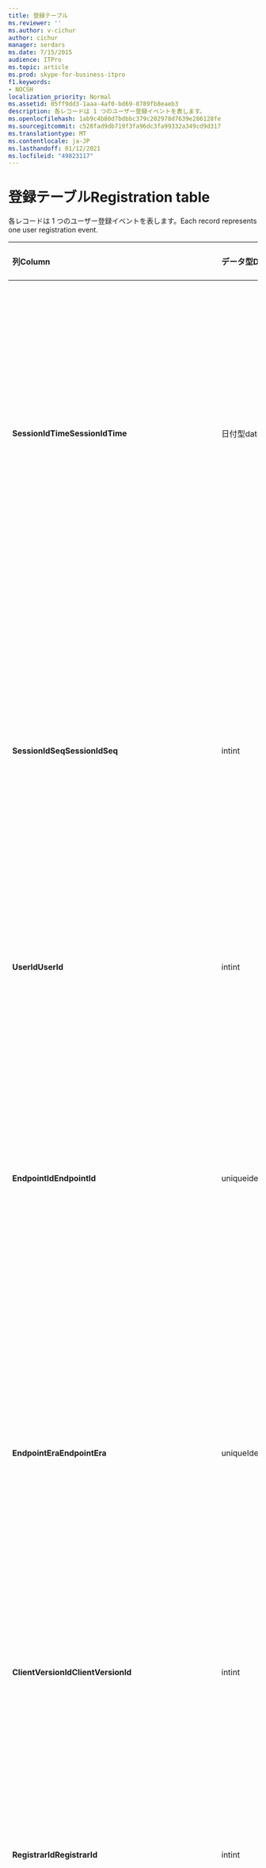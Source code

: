 ```yaml
---
title: 登録テーブル
ms.reviewer: ''
ms.author: v-cichur
author: cichur
manager: serdars
ms.date: 7/15/2015
audience: ITPro
ms.topic: article
ms.prod: skype-for-business-itpro
f1.keywords:
- NOCSH
localization_priority: Normal
ms.assetid: 05ff9dd3-1aaa-4af0-bd69-8789fb8eaeb3
description: 各レコードは 1 つのユーザー登録イベントを表します。
ms.openlocfilehash: 1ab9c4b80d7bdbbc379c202978d7639e286128fe
ms.sourcegitcommit: c528fad9db719f3fa96dc3fa99332a349cd9d317
ms.translationtype: MT
ms.contentlocale: ja-JP
ms.lasthandoff: 01/12/2021
ms.locfileid: "49823117"
---
```

# <a name="registration-table"></a><span data-ttu-id="c5139-103">登録テーブル</span><span class="sxs-lookup"><span data-stu-id="c5139-103">Registration table</span></span>
 
<span data-ttu-id="c5139-104">各レコードは 1 つのユーザー登録イベントを表します。</span><span class="sxs-lookup"><span data-stu-id="c5139-104">Each record represents one user registration event.</span></span>
  
|<span data-ttu-id="c5139-105">**列**</span><span class="sxs-lookup"><span data-stu-id="c5139-105">**Column**</span></span>|<span data-ttu-id="c5139-106">**データ型**</span><span class="sxs-lookup"><span data-stu-id="c5139-106">**Data Type**</span></span>|<span data-ttu-id="c5139-107">**キー/インデックス**</span><span class="sxs-lookup"><span data-stu-id="c5139-107">**Key/Index**</span></span>|<span data-ttu-id="c5139-108">**詳細**</span><span class="sxs-lookup"><span data-stu-id="c5139-108">**Details**</span></span>|
|:-----|:-----|:-----|:-----|
|<span data-ttu-id="c5139-109">**SessionIdTime**</span><span class="sxs-lookup"><span data-stu-id="c5139-109">**SessionIdTime**</span></span> <br/> |<span data-ttu-id="c5139-110">日付型</span><span class="sxs-lookup"><span data-stu-id="c5139-110">datetime</span></span>  <br/> |<span data-ttu-id="c5139-111">主/プライマリ、外部</span><span class="sxs-lookup"><span data-stu-id="c5139-111">Primary, Foreign</span></span>  <br/> |<span data-ttu-id="c5139-112">セッション要求の時刻。</span><span class="sxs-lookup"><span data-stu-id="c5139-112">Time of session request.</span></span> <span data-ttu-id="c5139-113">セッションを一意に識別するために **SessionIdSeq** と併用されます。</span><span class="sxs-lookup"><span data-stu-id="c5139-113">Used in conjunction with **SessionIdSeq** to uniquely identify a session.</span></span> <span data-ttu-id="c5139-114">詳細については [、Skype for Business Server 2015](dialogs.md) の Dialogs テーブルを参照してください。</span><span class="sxs-lookup"><span data-stu-id="c5139-114">See the [Dialogs table in Skype for Business Server 2015](dialogs.md) for more information.</span></span> <br/> |
|<span data-ttu-id="c5139-115">**SessionIdSeq**</span><span class="sxs-lookup"><span data-stu-id="c5139-115">**SessionIdSeq**</span></span> <br/> |<span data-ttu-id="c5139-116">int</span><span class="sxs-lookup"><span data-stu-id="c5139-116">int</span></span>  <br/> |<span data-ttu-id="c5139-117">主/プライマリ、外部</span><span class="sxs-lookup"><span data-stu-id="c5139-117">Primary, Foreign</span></span>  <br/> |<span data-ttu-id="c5139-118">セッションを識別するための ID 番号。</span><span class="sxs-lookup"><span data-stu-id="c5139-118">ID number to identify the session.</span></span> <span data-ttu-id="c5139-119">セッションを一意に識別するために **SessionIdTime** と併用されます。</span><span class="sxs-lookup"><span data-stu-id="c5139-119">Used in conjunction with **SessionIdTime** to uniquely identify a session.</span></span> <span data-ttu-id="c5139-120">詳細については [、Skype for Business Server 2015](dialogs.md) の Dialogs テーブルを参照してください。</span><span class="sxs-lookup"><span data-stu-id="c5139-120">See the [Dialogs table in Skype for Business Server 2015](dialogs.md) for more information.</span></span> <br/> |
|<span data-ttu-id="c5139-121">**UserId**</span><span class="sxs-lookup"><span data-stu-id="c5139-121">**UserId**</span></span> <br/> |<span data-ttu-id="c5139-122">int</span><span class="sxs-lookup"><span data-stu-id="c5139-122">int</span></span>  <br/> |<span data-ttu-id="c5139-123">外部</span><span class="sxs-lookup"><span data-stu-id="c5139-123">Foreign</span></span>  <br/> |<span data-ttu-id="c5139-124">ユーザー ID。</span><span class="sxs-lookup"><span data-stu-id="c5139-124">The user ID.</span></span> <span data-ttu-id="c5139-125">詳細については [、Users の表](users.md) を参照してください。</span><span class="sxs-lookup"><span data-stu-id="c5139-125">See the [Users table](users.md) for more information.</span></span> <br/> |
|<span data-ttu-id="c5139-126">**EndpointId**</span><span class="sxs-lookup"><span data-stu-id="c5139-126">**EndpointId**</span></span> <br/> |<span data-ttu-id="c5139-127">uniqueidentifier</span><span class="sxs-lookup"><span data-stu-id="c5139-127">uniqueidentifier</span></span>  <br/> ||<span data-ttu-id="c5139-p104">登録エンドポイントを識別するための GUID。通常、同じユーザーの同じコンピューターからの登録イベントは、同じエンドポイント ID になります。コンピューターが異なると、エンドポイント ID も異なります。</span><span class="sxs-lookup"><span data-stu-id="c5139-p104">A GUID to identify a registration endpoint. Usually the register event from the same computer of the same user will have the same endpoint ID. Different machines have a different endpoint ID.</span></span>  <br/> |
|<span data-ttu-id="c5139-131">**EndpointEra**</span><span class="sxs-lookup"><span data-stu-id="c5139-131">**EndpointEra**</span></span> <br/> |<span data-ttu-id="c5139-132">uniqueIdentifier</span><span class="sxs-lookup"><span data-stu-id="c5139-132">uniqueIdentifier</span></span>  <br/> ||<span data-ttu-id="c5139-133">同じユーザーと同じエンドポイントを含む登録を区別するために使用される ID。</span><span class="sxs-lookup"><span data-stu-id="c5139-133">ID used to differentiate registrations that involve the same user and the same endpoint.</span></span>  <br/> <span data-ttu-id="c5139-134">このフィールドは、Microsoft Lync Server 2013 で導入されました。</span><span class="sxs-lookup"><span data-stu-id="c5139-134">This field was introduced in Microsoft Lync Server 2013.</span></span>  <br/> |
|<span data-ttu-id="c5139-135">**ClientVersionId**</span><span class="sxs-lookup"><span data-stu-id="c5139-135">**ClientVersionId**</span></span> <br/> |<span data-ttu-id="c5139-136">int</span><span class="sxs-lookup"><span data-stu-id="c5139-136">int</span></span>  <br/> |<span data-ttu-id="c5139-137">外部</span><span class="sxs-lookup"><span data-stu-id="c5139-137">Foreign</span></span>  <br/> |<span data-ttu-id="c5139-138">現在のユーザーのクライアントのバージョン。</span><span class="sxs-lookup"><span data-stu-id="c5139-138">Client version of current user.</span></span> <span data-ttu-id="c5139-139">詳細については [、Skype for Business Server 2015 の ClientVersions テーブル](clientversions.md) を参照してください。</span><span class="sxs-lookup"><span data-stu-id="c5139-139">See the [ClientVersions table in Skype for Business Server 2015](clientversions.md) for more information.</span></span> <br/> |
|<span data-ttu-id="c5139-140">**RegistrarId**</span><span class="sxs-lookup"><span data-stu-id="c5139-140">**RegistrarId**</span></span> <br/> |<span data-ttu-id="c5139-141">int</span><span class="sxs-lookup"><span data-stu-id="c5139-141">int</span></span>  <br/> |<span data-ttu-id="c5139-142">外部</span><span class="sxs-lookup"><span data-stu-id="c5139-142">Foreign</span></span>  <br/> |<span data-ttu-id="c5139-143">登録に使用されたレジストラー サーバーの ID。</span><span class="sxs-lookup"><span data-stu-id="c5139-143">ID of the Registrar Server used for registration.</span></span> <span data-ttu-id="c5139-144">詳細については [、Servers の表](servers.md) を参照してください。</span><span class="sxs-lookup"><span data-stu-id="c5139-144">See the [Servers table](servers.md) for more information.</span></span> <br/> |
|<span data-ttu-id="c5139-145">**PoolId**</span><span class="sxs-lookup"><span data-stu-id="c5139-145">**PoolId**</span></span> <br/> |<span data-ttu-id="c5139-146">int</span><span class="sxs-lookup"><span data-stu-id="c5139-146">int</span></span>  <br/> |<span data-ttu-id="c5139-147">外部</span><span class="sxs-lookup"><span data-stu-id="c5139-147">Foreign</span></span>  <br/> |<span data-ttu-id="c5139-148">セッションが取得されたプールの ID。</span><span class="sxs-lookup"><span data-stu-id="c5139-148">ID of the pool in which the session was captured.</span></span> <span data-ttu-id="c5139-149">詳細については [、Pools の表](pools.md) を参照してください。</span><span class="sxs-lookup"><span data-stu-id="c5139-149">See the [Pools table](pools.md) for more information.</span></span> <br/> |
|<span data-ttu-id="c5139-150">**EdgeServerId**</span><span class="sxs-lookup"><span data-stu-id="c5139-150">**EdgeServerId**</span></span> <br/> |<span data-ttu-id="c5139-151">int</span><span class="sxs-lookup"><span data-stu-id="c5139-151">int</span></span>  <br/> |<span data-ttu-id="c5139-152">外部</span><span class="sxs-lookup"><span data-stu-id="c5139-152">Foreign</span></span>  <br/> |<span data-ttu-id="c5139-153">登録が通過するエッジ サーバー。</span><span class="sxs-lookup"><span data-stu-id="c5139-153">Edge Server the registration is going through.</span></span> <span data-ttu-id="c5139-154">詳細については [、Skype for Business Server 2015 の EdgeServers テーブル](edgeservers.md) を参照してください。</span><span class="sxs-lookup"><span data-stu-id="c5139-154">See the [EdgeServers table in Skype for Business Server 2015](edgeservers.md) for more information.</span></span> <br/> |
|<span data-ttu-id="c5139-155">**IsInternal**</span><span class="sxs-lookup"><span data-stu-id="c5139-155">**IsInternal**</span></span> <br/> |<span data-ttu-id="c5139-156">ビット</span><span class="sxs-lookup"><span data-stu-id="c5139-156">Bit</span></span>  <br/> ||<span data-ttu-id="c5139-157">ユーザーが内部からログオンしているかどうか。</span><span class="sxs-lookup"><span data-stu-id="c5139-157">Whether the user is logged on from internal or not.</span></span>  <br/> |
|<span data-ttu-id="c5139-158">**IsUserServiceAvailable**</span><span class="sxs-lookup"><span data-stu-id="c5139-158">**IsUserServiceAvailable**</span></span> <br/> |<span data-ttu-id="c5139-159">bit</span><span class="sxs-lookup"><span data-stu-id="c5139-159">bit</span></span>  <br/> ||<span data-ttu-id="c5139-160">UserService が利用できるかどうか。</span><span class="sxs-lookup"><span data-stu-id="c5139-160">Whether the UserService is available or not.</span></span>  <br/> |
|<span data-ttu-id="c5139-161">**IsPrimaryRegistrar**</span><span class="sxs-lookup"><span data-stu-id="c5139-161">**IsPrimaryRegistrar**</span></span> <br/> |<span data-ttu-id="c5139-162">bit</span><span class="sxs-lookup"><span data-stu-id="c5139-162">bit</span></span>  <br/> ||<span data-ttu-id="c5139-163">プライマリ レジストラーに対する登録かどうか。</span><span class="sxs-lookup"><span data-stu-id="c5139-163">Whether register to the primary Registrar or not.</span></span>  <br/> |
|<span data-ttu-id="c5139-164">**IsPrimaryRegistrarCentral**</span><span class="sxs-lookup"><span data-stu-id="c5139-164">**IsPrimaryRegistrarCentral**</span></span> <br/> |<span data-ttu-id="c5139-165">bit</span><span class="sxs-lookup"><span data-stu-id="c5139-165">bit</span></span>  <br/> ||<span data-ttu-id="c5139-166">ユーザーが存続可能ブランチ アプライアンスに登録されているかどうかを示します。</span><span class="sxs-lookup"><span data-stu-id="c5139-166">Indicates whether or not the user is registered with a survivable branch appliance.</span></span>  <br/> <span data-ttu-id="c5139-167">このフィールドは、Microsoft Lync Server 2013 で導入されました。</span><span class="sxs-lookup"><span data-stu-id="c5139-167">This field was introduced in Microsoft Lync Server 2013.</span></span>  <br/> |
|<span data-ttu-id="c5139-168">**RegisterTime**</span><span class="sxs-lookup"><span data-stu-id="c5139-168">**RegisterTime**</span></span> <br/> |<span data-ttu-id="c5139-169">日付型</span><span class="sxs-lookup"><span data-stu-id="c5139-169">datetime</span></span>  <br/> ||<span data-ttu-id="c5139-170">登録日時。</span><span class="sxs-lookup"><span data-stu-id="c5139-170">Registration time.</span></span>  <br/> |
|<span data-ttu-id="c5139-171">**DeRegisterTime**</span><span class="sxs-lookup"><span data-stu-id="c5139-171">**DeRegisterTime**</span></span> <br/> |<span data-ttu-id="c5139-172">日付型</span><span class="sxs-lookup"><span data-stu-id="c5139-172">datetime</span></span>  <br/> ||<span data-ttu-id="c5139-173">登録解除日時。</span><span class="sxs-lookup"><span data-stu-id="c5139-173">De-Registration time.</span></span>  <br/> |
|<span data-ttu-id="c5139-174">**ResponseCode**</span><span class="sxs-lookup"><span data-stu-id="c5139-174">**ResponseCode**</span></span> <br/> |<span data-ttu-id="c5139-175">int</span><span class="sxs-lookup"><span data-stu-id="c5139-175">int</span></span>  <br/> ||<span data-ttu-id="c5139-176">登録要求の応答コード。</span><span class="sxs-lookup"><span data-stu-id="c5139-176">Response code of the register request.</span></span>  <br/> |
|<span data-ttu-id="c5139-177">**DiagnosticId**</span><span class="sxs-lookup"><span data-stu-id="c5139-177">**DiagnosticId**</span></span> <br/> |<span data-ttu-id="c5139-178">int</span><span class="sxs-lookup"><span data-stu-id="c5139-178">int</span></span>  <br/> ||<span data-ttu-id="c5139-p109">登録要求の診断 ID。その診断情報の種類を示します。</span><span class="sxs-lookup"><span data-stu-id="c5139-p109">Diagnostic ID of the register request. This indicates that diagnostic information type.</span></span>  <br/> |
|<span data-ttu-id="c5139-181">**DeviceId**</span><span class="sxs-lookup"><span data-stu-id="c5139-181">**DeviceId**</span></span> <br/> |<span data-ttu-id="c5139-182">int</span><span class="sxs-lookup"><span data-stu-id="c5139-182">int</span></span>  <br/> |<span data-ttu-id="c5139-183">外部</span><span class="sxs-lookup"><span data-stu-id="c5139-183">Foreign</span></span>  <br/> |<span data-ttu-id="c5139-184">登録要求の送信元のデバイス。</span><span class="sxs-lookup"><span data-stu-id="c5139-184">The device that the register request is coming from.</span></span> <span data-ttu-id="c5139-185">詳細については [、Skype for Business Server 2015](devices.md) の Devices の表を参照してください。</span><span class="sxs-lookup"><span data-stu-id="c5139-185">See the [Devices table in Skype for Business Server 2015](devices.md) for more information.</span></span> <br/> |
|<span data-ttu-id="c5139-186">**DeRegisterTypeId**</span><span class="sxs-lookup"><span data-stu-id="c5139-186">**DeRegisterTypeId**</span></span> <br/> |<span data-ttu-id="c5139-187">tinyint</span><span class="sxs-lookup"><span data-stu-id="c5139-187">tinyint</span></span>  <br/> |<span data-ttu-id="c5139-188">外部</span><span class="sxs-lookup"><span data-stu-id="c5139-188">Foreign</span></span>  <br/> |<span data-ttu-id="c5139-189">登録を取りやめした理由 ("ユーザーが開始しました"、"登録が期限切れ"、"クライアントが失敗しました"など)。</span><span class="sxs-lookup"><span data-stu-id="c5139-189">The reason of de-register, such as 'user initiated', 'registration expired', 'client fail', and more.</span></span> <span data-ttu-id="c5139-190">詳細については [、Skype for Business Server 2015 の DeRegisterType テーブル](deregistertype.md) を参照してください。</span><span class="sxs-lookup"><span data-stu-id="c5139-190">See the [DeRegisterType table in Skype for Business Server 2015](deregistertype.md) for more information.</span></span> <br/> |
|<span data-ttu-id="c5139-191">**IPAddress**</span><span class="sxs-lookup"><span data-stu-id="c5139-191">**IPAddress**</span></span> <br/> |<span data-ttu-id="c5139-192">nvarchar(256)</span><span class="sxs-lookup"><span data-stu-id="c5139-192">nvarchar(256)</span></span>  <br/> ||<span data-ttu-id="c5139-193">ユーザーが登録されているエンドポイントの IP アドレス。</span><span class="sxs-lookup"><span data-stu-id="c5139-193">IP address of the endpoint the user registered with.</span></span> <span data-ttu-id="c5139-194">IPv4 アドレスまたは IPv6 アドレスのどちらかになります。</span><span class="sxs-lookup"><span data-stu-id="c5139-194">This can be an IPv4 address or an IPv6 address.</span></span>  <br/> <span data-ttu-id="c5139-195">このフィールドは、Microsoft Lync Server 2013 で導入されました。</span><span class="sxs-lookup"><span data-stu-id="c5139-195">This field was introduced in Microsoft Lync Server 2013.</span></span>  <br/> |
|<span data-ttu-id="c5139-196">**LastModifiedTime**</span><span class="sxs-lookup"><span data-stu-id="c5139-196">**LastModifiedTime**</span></span> <br/> |<span data-ttu-id="c5139-197">Datetime</span><span class="sxs-lookup"><span data-stu-id="c5139-197">Datetime</span></span>  <br/> ||<span data-ttu-id="c5139-198">監視サービスの内部用テーブル。</span><span class="sxs-lookup"><span data-stu-id="c5139-198">For internal use by the Monitoring service.</span></span>  <br/> <span data-ttu-id="c5139-199">このフィールドは、Skype for Business Server 2015 で導入されました。</span><span class="sxs-lookup"><span data-stu-id="c5139-199">This field was introduced in Skype for Business Server 2015.</span></span>  <br/> |
   

